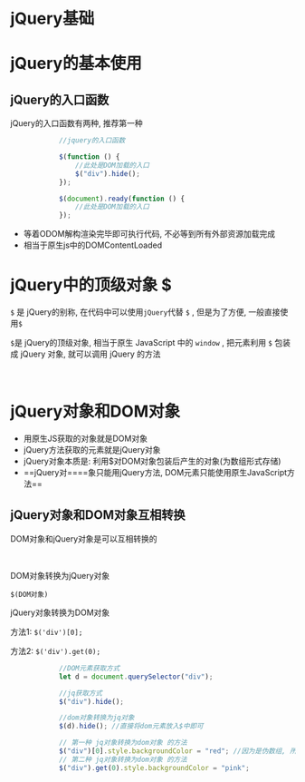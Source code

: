 # jQuery基础

# 

# jQuery的基本使用

## jQuery的入口函数

jQuery的入口函数有两种, 推荐第一种

```js
            //jquery的入口函数

            $(function () {
                //此处是DOM加载的入口
                $("div").hide();
            });

            $(document).ready(function () {
                //此处是DOM加载的入口
            });
```

* 等着ODOM解构渲染完毕即可执行代码, 不必等到所有外部资源加载完成
* 相当于原生js中的DOMContentLoaded

# jQuery中的顶级对象 $

`$` 是 jQuery的别称, 在代码中可以使用`jQuery`代替 `$` , 但是为了方便, 一般直接使用`$`

`$`是  jQuery的顶级对象, 相当于原生 JavaScript 中的 `window` , 把元素利用 `$` 包装成 jQuery 对象, 就可以调用 jQuery 的方法

‍

# jQuery对象和DOM对象

* 用原生JS获取的对象就是DOM对象
* jQuery方法获取的元素就是jQuery对象
* jQuery对象本质是: 利用$对DOM对象包装后产生的对象(为数组形式存储)
* ==jQuery对==​==象只能用jQuery方法, DOM元素只能使用原生JavaScript方法==

## jQuery对象和DOM对象互相转换

DOM对象和jQuery对象是可以互相转换的

‍

DOM对象转换为jQuery对象

`$(DOM对象)`

jQuery对象转换为DOM对象

方法1: `$('div')[0];`

方法2: `$('div').get(0);`

```js
            //DOM元素获取方式
            let d = document.querySelector("div");

            //jq获取方式
            $("div").hide();

            //dom对象转换为jq对象
            $(d).hide(); //直接将dom元素放入$中即可

            // 第一种 jq对象转换为dom对象 的方法
            $("div")[0].style.backgroundColor = "red"; //因为是伪数组, 所以可以用[0] 获取dom元素
            // 第二种 jq对象转换为dom对象 的方法
            $("div").get(0).style.backgroundColor = "pink";
```

‍

